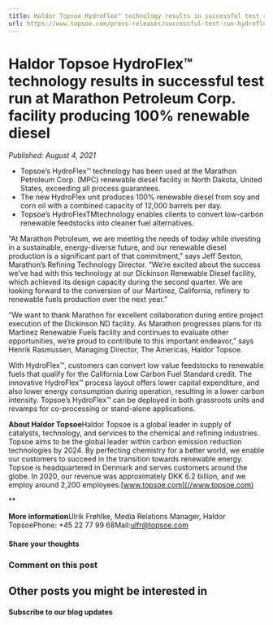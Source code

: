 ```yaml
---
title: Haldor Topsoe HydroFlex™ technology results in successful test run at Marathon Petroleum Corp. facility producing 100% renewable diesel
url: https://www.topsoe.com/press-releases/successful-test-run-hydroflex-technology#main-content
---
```


# Haldor Topsoe HydroFlex™ technology results in successful test run at Marathon Petroleum Corp. facility producing 100% renewable diesel

*Published: August 4, 2021*

- Topsoe’s HydroFlex™ technology has been used at the Marathon Petroleum Corp. (MPC) renewable diesel facility in North Dakota, United States, exceeding all process guarantees.
- The new HydroFlex unit produces 100% renewable diesel from soy and corn oil with a combined capacity of 12,000 barrels per day.
- Topsoe’s HydroFlexTMtechnology enables clients to convert low-carbon renewable feedstocks into cleaner fuel alternatives.

“At Marathon Petroleum, we are meeting the needs of today while investing in a sustainable, energy-diverse future, and our renewable diesel production is a significant part of that commitment,” says Jeff Sexton, Marathon’s Refining Technology Director. “We’re excited about the success we’ve had with this technology at our Dickinson Renewable Diesel facility, which achieved its design capacity during the second quarter. We are looking forward to the conversion of our Martinez, California, refinery to renewable fuels production over the next year.”

“We want to thank Marathon for excellent collaboration during entire project execution of the Dickinson ND facility. As Marathon progresses plans for its Martinez Renewable Fuels facility and continues to evaluate other opportunities, we’re proud to contribute to this important endeavor,” says Henrik Rasmussen, Managing Director, The Americas, Haldor Topsoe.

With HydroFlex™, customers can convert low value feedstocks to renewable fuels that qualify for the California Low Carbon Fuel Standard credit. The innovative HydroFlex™ process layout offers lower capital expenditure, and also lower energy consumption during operation, resulting in a lower carbon intensity. Topsoe’s HydroFlex™ can be deployed in both grassroots units and revamps for co-processing or stand-alone applications.

**About Haldor Topsoe**Haldor Topsoe is a global leader in supply of catalysts, technology, and services to the chemical and refining industries. Topsoe aims to be the global leader within carbon emission reduction technologies by 2024. By perfecting chemistry for a better world, we enable our customers to succeed in the transition towards renewable energy. Topsoe is headquartered in Denmark and serves customers around the globe. In 2020, our revenue was approximately DKK 6.2 billion, and we employ around 2,200 employees.[www.topsoe.com](//www.topsoe.com)

**

**More information**Ulrik Frøhlke, Media Relations Manager, Haldor TopsoePhone: +45 22 77 99 68Mail:[ulfr@topsoe.com](mailto:ulfr@topsoe.com)

#### Share your thoughts

### Comment on this post

## Other posts you might be interested in

#### Subscribe to our blog updates